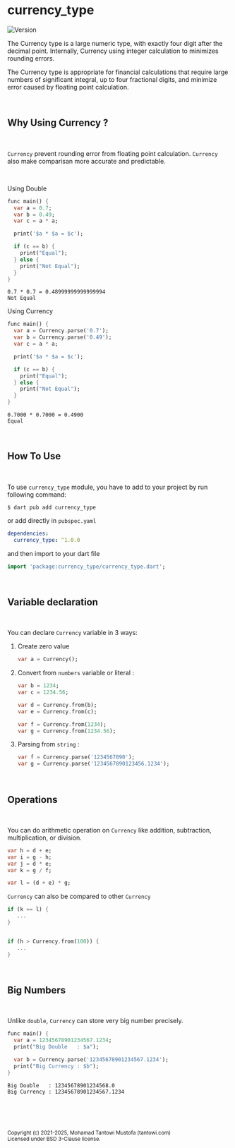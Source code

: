# currency_type

![Version](https://img.shields.io/github/v/tag/tantowi/dart_currency_type?label=version)



The Currency type is a large numeric type, with exactly four digit after the decimal point. 
Internally, Currency using integer calculation to minimizes rounding errors.

The Currency type is appropriate for financial calculations that require large numbers of significant integral, up to four fractional digits, 
and minimize error caused by floating point calculation.

<br>

## Why Using Currency ?

<br>

`Currency` prevent rounding error from floating point calculation. `Currency` also make comparisan more accurate and predictable.

<br>

Using Double

```dart
func main() {
  var a = 0.7;
  var b = 0.49;
  var c = a * a;

  print('$a * $a = $c');

  if (c == b) {
    print("Equal");
  } else {
    print("Not Equal");
  }
}
```

```
0.7 * 0.7 = 0.48999999999999994
Not Equal
```

Using Currency

```dart
func main() {
  var a = Currency.parse('0.7');
  var b = Currency.parse('0.49');
  var c = a * a;

  print('$a * $a = $c');

  if (c == b) {
    print("Equal");
  } else {
    print("Not Equal");
  }
}
```


```
0.7000 * 0.7000 = 0.4900
Equal
```

<br>

## How To Use

<br>

To use `currency_type` module, you have to add to your project by run following command: 

```shell
$ dart pub add currency_type 
```

or add directly in `pubspec.yaml`

```yaml
dependencies: 
  currency_type: ^1.0.0
```

and then import to your dart file

```dart
import 'package:currency_type/currency_type.dart';
```

<br>

## Variable declaration 

<br>

You can declare `Currency` variable in 3 ways:


   1. Create zero value

      ```dart
      var a = Currency();
      ```

   2. Convert from `numbers` variable or literal :

      ```dart
      var b = 1234;
      var c = 1234.56;

      var d = Currency.from(b);
      var e = Currency.from(c);

      var f = Currency.from(1234);
      var g = Currency.from(1234.56);
      ```

   3. Parsing from `string` :

      ```dart
      var f = Currency.parse('1234567890');
      var g = Currency.parse('1234567890123456.1234');
      ```

<br>

## Operations

<br>

You can do arithmetic operation on `Currency` like addition, subtraction, multiplication, or division.

   ```dart
   var h = d + e; 
   var i = g - h;
   var j = d * e; 
   var k = g / f; 

   var l = (d + e) * g;
   ```

`Currency` can also be compared to other `Currency`

   ```dart
   if (k == l) {
      ...
   }
   

   if (h > Currency.from(100)) {
      ...
   }
   ```

<br>

## Big Numbers

<br>

Unlike `double`, `Currency` can store very big number precisely.

```dart
func main() {
  var a = 12345678901234567.1234;
  print("Big Double   : $a");

  var b = Currency.parse('12345678901234567.1234');
  print("Big Currency : $b");
}
```

```
Big Double   : 12345678901234568.0
Big Currency : 12345678901234567.1234
```

<br><br><br>


<small>
Copyright (c) 2021-2025, Mohamad Tantowi Mustofa (tantowi.com)<br>
Licensed under BSD 3-Clause license.
</small>
